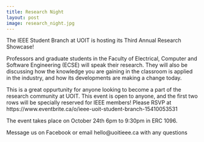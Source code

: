 ```yaml
---
title: Research Night 
layout: post
image: research_night.jpg
---
```


<p>The IEEE Student Branch at UOIT is hosting its Third Annual Research Showcase!</p>

<p>Professors and graduate students in the Faculty of Electrical, Computer and Software Engineering (ECSE) will speak their research. They will also be discussing how the knowledge you are gaining in the classroom is applied in the industry, and how its developments are making a change today.</p>

<p>This is a great oppurtunity for anyone looking to become a part of the research community at UOIT. This event is open to anyone, and the first two rows will be specially reserved for IEEE members! Please RSVP at https://www.eventbrite.ca/o/ieee-uoit-student-branch-15410053531</p>

<p>The event takes place on October 24th 6pm to 9:30pm in ERC 1096.</p>

<p>Message us on Facebook or email hello@uoitieee.ca with any questions</p>